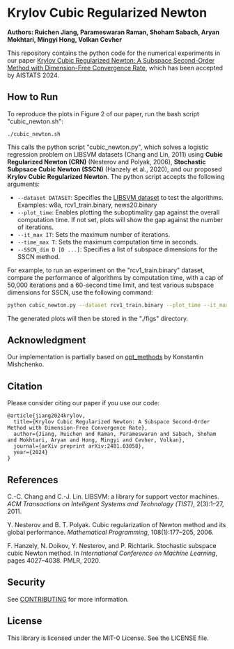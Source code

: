 # Krylov Cubic Regularized Newton

**Authors: Ruichen Jiang, Parameswaran Raman, Shoham Sabach, Aryan Mokhtari, Mingyi Hong, Volkan Cevher**

This repository contains the python code for the numerical experiments in our paper [Krylov Cubic Regularized Newton: A Subspace Second-Order Method with Dimension-Free Convergence Rate](https://arxiv.org/abs/2401.03058), which has been accepted by AISTATS 2024.   

## How to Run

To reproduce the plots in Figure 2 of our paper, run the bash script "cubic_newton.sh": 

```
./cubic_newton.sh
```

This calls the python script "cubic_newton.py", which solves a logistic regression problem on LIBSVM datasets (Chang and Lin, 2011) using **Cubic Regularized Newton (CRN)** (Nesterov and Polyak, 2006), **Stochastic Subpsace Cubic Newton (SSCN)** (Hanzely et al., 2020), and our proposed **Krylov Cubic Regularized Newton**. 
The python script accepts the following arguments: 

- `--dataset DATASET`: Specifies the [LIBSVM dataset](https://www.csie.ntu.edu.tw/~cjlin/libsvmtools/datasets/binary.html) to test the algorithms. Examples: w8a, rcv1_train.binary, news20.binary
- `--plot_time`: Enables plotting the suboptimality gap against the overall computation time. If not set, plots will show the gap against the number of iterations.
- `--it_max IT`: Sets the maximum number of iterations.
- `--time_max T`: Sets the maximum computation time in seconds.
- `--SSCN_dim D [D ...]`: Specifies a list of subspace dimensions for the SSCN method.

For example, to run an experiment on the "rcv1_train.binary" dataset, compare the performance of algorithms by computation time, with a cap of 50,000 iterations and a 60-second time limit, and test various subspace dimensions for SSCN, use the following command:

```bash
python cubic_newton.py --dataset rcv1_train.binary --plot_time --it_max 50000 --time_max 60 --SSCN_dim 10 50 100 500
```

The generated plots will then be stored in the "./figs" directory.

## Acknowledgment

Our implementation is partially based on [opt_methods](https://github.com/konstmish/opt_methods) by Konstantin Mishchenko.

## Citation

Please consider citing our paper if you use our code:

```text
@article{jiang2024krylov,
  title={Krylov Cubic Regularized Newton: A Subspace Second-Order Method with Dimension-Free Convergence Rate},
  author={Jiang, Ruichen and Raman, Parameswaran and Sabach, Shoham and Mokhtari, Aryan and Hong, Mingyi and Cevher, Volkan},
  journal={arXiv preprint arXiv:2401.03058},
  year={2024}
}
```

## References

C.-C. Chang and C.-J. Lin. LIBSVM: a library for
support vector machines. _ACM Transactions on Intelligent Systems and Technology (TIST)_, 2(3):1–27,
2011.

Y. Nesterov and B. T. Polyak. Cubic regularization of
Newton method and its global performance. _Mathematical Programming_, 108(1):177–205, 2006.

F. Hanzely, N. Doikov, Y. Nesterov, and P. Richtarik.
Stochastic subspace cubic Newton method. In _International Conference on Machine Learning_, pages
4027–4038. PMLR, 2020.


## Security

See [CONTRIBUTING](CONTRIBUTING.md#security-issue-notifications) for more information.

## License

This library is licensed under the MIT-0 License. See the LICENSE file.

